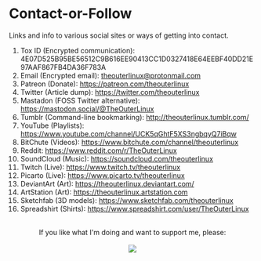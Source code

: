# Contact-or-Follow
Links and info to various social sites or ways of getting into contact.

1. Tox ID (Encrypted communication): 4E07D525B95BE56512C9B616EE90413CC1D0327418E64EEBF40DD21E97AAF867FB4DA36F783A
2. Email (Encrypted email): [theouterlinux@protonmail.com](mailto:theouterlinux@protonmail.com)
3. Patreon (Donate): https://patreon.com/theouterlinux
4. Twitter (Article dump): https://twitter.com/theouterlinux
5. Mastadon (FOSS Twitter alternative): https://mastodon.social/@TheOuterLinux
6. Tumblr (Command-line bookmarking): http://theouterlinux.tumblr.com/
7. YouTube (Playlists): https://www.youtube.com/channel/UCK5qGhtF5XS3ngbqyQ7iBqw
8. BitChute (Videos): https://www.bitchute.com/channel/theouterlinux
9. Reddit: https://www.reddit.com/r/TheOuterLinux
10. SoundCloud (Music): https://soundcloud.com/theouterlinux
11. Twitch (Live): https://www.twitch.tv/theouterlinux
12. Picarto (Live): https://www.picarto.tv/theouterlinux
12. DeviantArt (Art): https://theouterlinux.deviantart.com/
13. ArtStation (Art): https://theouterlinux.artstation.com
14. Sketchfab (3D models): https://www.sketchfab.com/theouterlinux
15. Spreadshirt (Shirts): https://www.spreadshirt.com/user/TheOuterLinux
<br>
<center>If you like what I'm doing and want to support me, please:</center>
<br>
<center><a href="https://www.paypal.com/cgi-bin/webscr?cmd=_donations&business=GHG9EJT9BRDAY&lc=US&item_name=TheOuterLinux&currency_code=USD&bn=PP%2dDonationsBF%3abtn_donateCC_LG%2egif%3aNonHosted" target="_blank"><img src="https://static-cdn.jtvnw.net/jtv_user_pictures/panel-139290592-image-8439365e5aaa9aeb-320-320.png"/></a></center>
